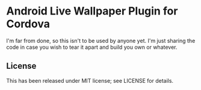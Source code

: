 Android Live Wallpaper Plugin for Cordova
==============================

I'm far from done, so this isn't to be used by anyone yet. I'm just sharing the code in case you wish to tear it apart and build you own or whatever.

License
-------

This has been released under MIT license; see LICENSE for details.